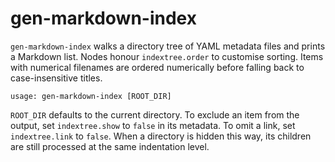 # gen-markdown-index

`gen-markdown-index` walks a directory tree of YAML metadata files and
prints a Markdown list. Nodes honour `indextree.order` to customise
sorting. Items with numerical filenames are ordered numerically before
falling back to case-insensitive titles.

```
usage: gen-markdown-index [ROOT_DIR]
```

`ROOT_DIR` defaults to the current directory. To exclude an item from the output, set `indextree.show` to `false` in its metadata. To omit a link, set `indextree.link` to `false`. When a directory is hidden this way, its children are still processed at the same indentation level.
